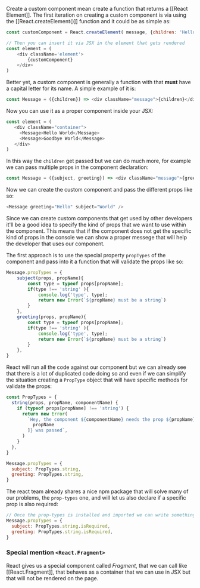 Create a custom component mean create a function that returns a [[React Element]]. The first iteration on creating a custom component is via using the [[React.createElement()]] function and it could be as simple as:
```js
const customComponent = React.createElement( message, {children: 'Hello World'})

// Then you can insert it via JSX in the element that gets rendered
const element = (
	<div className='element'>
		{customComponent}
	</div>
)
```

Better yet, a custom component is generally a function with that **must** have a capital letter for its name. A simple example of it is:
```js
const Message = ({children}) => <div className="message">{children}</div>;
```
Now you can use it as a proper component inside your JSX:
```js
const element = (
   <div className="container">
     <Message>Hello World</Message>
     <Message>Goodbye World</Message>
   </div>
)
```
In this way the `children` get passed but we can do much more, for example we can pass multiple props in the component declaration:
```js
const Message = ({subject, greeting}) => <div className="message">{greeting}, {subject}</div>;
```
Now we can create the custom component and pass the different props like so:
```js
<Message greeting="Hello" subject="World" /> 
```
Since we can create custom components that get used by other developers it'll be a good idea to specify the kind of props that we want to use within the component. This means that if the component does not get the specific kind of props in the console we can show a proper messege that will help the developer that uses our component.

The first approach is to use the special property `propTypes` of the component and pass into it a function that will validate the props like so:
```js
Message.propTypes = {
	subject(props, propName){
		const type = typeof props[propName];
		if(type !== 'string' ){
			console.log('type', type);
			return new Error(`${propName} must be a string`)
		}
	},
	greeting(props, propName){
		const type = typeof props[propName];
		if(type !== 'string' ){
			console.log('type', type);
			return new Error(`${propName} must be a string`)
		}
	},
}
```
React will run all the code against our component but we can already see that there is a lot of duplicated code doing so and even if we can simplify the situation creating a `PropType` object that will have specific methods for validate the props:
```js
const PropTypes = {
  string(props, propName, componentName) {
	if (typeof props[propName] !== 'string') {
	  return new Error(
		`Hey, the component ${componentName} needs the prop ${propName} to be a string, but a ${typeof props[
		  propName
		]} was passed`,
	  )
	}
  },
}

Message.propTypes = {
  subject: PropTypes.string,
  greeting: PropTypes.string,
}
```
The react team already shares a nice npm package that will solve many of our problems, the `prop-types` one, and will let us also declare if a specific prop is also required:
```js
// Once the prop-types is installed and imported we can write something like
Message.propTypes = {
  subject: PropTypes.string.isRequired,
  greeting: PropTypes.string.isRequired,
}
```
### Special mention `<React.Fragment>`
React gives us a special component called *Fragment*, that we can call like [[React.Fragment]], that behaves as a container that we can use in JSX but that will not be rendered on the page.